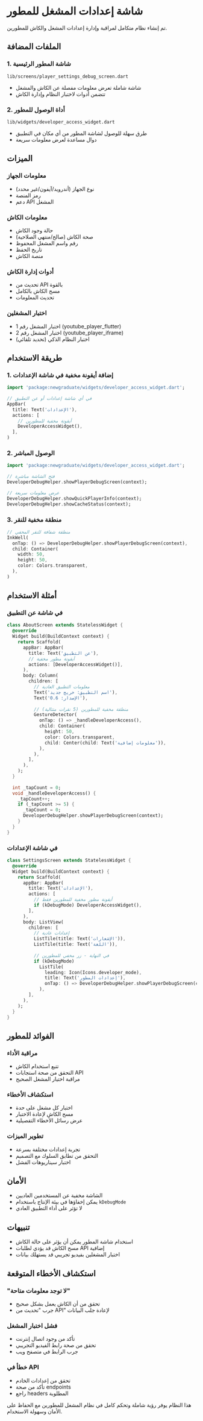 # شاشة إعدادات المشغل للمطور

تم إنشاء نظام متكامل لمراقبة وإدارة إعدادات المشغل والكاش للمطورين.

## الملفات المضافة

### 1. شاشة المطور الرئيسية
`lib/screens/player_settings_debug_screen.dart`
- شاشة شاملة تعرض معلومات مفصلة عن الكاش والمشغل
- تتضمن أدوات لاختبار النظام وإدارة الكاش

### 2. أداة الوصول للمطور
`lib/widgets/developer_access_widget.dart`
- طرق سهلة للوصول لشاشة المطور من أي مكان في التطبيق
- دوال مساعدة لعرض معلومات سريعة

## الميزات

### معلومات الجهاز
- نوع الجهاز (أندرويد/آيفون/غير محدد)
- رمز المنصة
- دعم API المشغل

### معلومات الكاش
- حالة وجود الكاش
- صحة الكاش (صالح/منتهي الصلاحية)
- رقم واسم المشغل المحفوظ
- تاريخ الحفظ
- منصة الكاش

### أدوات إدارة الكاش
- تحديث من API بالقوة
- مسح الكاش بالكامل
- تحديث المعلومات

### اختبار المشغلين
- اختبار المشغل رقم 1 (youtube_player_flutter)
- اختبار المشغل رقم 2 (youtube_player_iframe)
- اختبار النظام الذكي (تحديد تلقائي)

## طريقة الاستخدام

### 1. إضافة أيقونة مخفية في شاشة الإعدادات

```dart
import 'package:newgraduate/widgets/developer_access_widget.dart';

// في أي شاشة إعدادات أو عن التطبيق
AppBar(
  title: Text('الإعدادات'),
  actions: [
    // أيقونة مخفية للمطورين
    DeveloperAccessWidget(),
  ],
)
```

### 2. الوصول المباشر

```dart
import 'package:newgraduate/widgets/developer_access_widget.dart';

// فتح الشاشة مباشرة
DeveloperDebugHelper.showPlayerDebugScreen(context);

// عرض معلومات سريعة
DeveloperDebugHelper.showQuickPlayerInfo(context);
DeveloperDebugHelper.showCacheStatus(context);
```

### 3. منطقة مخفية للنقر

```dart
// منطقة شفافة للنقر المخفي
InkWell(
  onTap: () => DeveloperDebugHelper.showPlayerDebugScreen(context),
  child: Container(
    width: 50,
    height: 50,
    color: Colors.transparent,
  ),
)
```

## أمثلة الاستخدام

### في شاشة عن التطبيق

```dart
class AboutScreen extends StatelessWidget {
  @override
  Widget build(BuildContext context) {
    return Scaffold(
      appBar: AppBar(
        title: Text('عن التطبيق'),
        // أيقونة مطور مخفية
        actions: [DeveloperAccessWidget()],
      ),
      body: Column(
        children: [
          // معلومات التطبيق العادية
          Text('اسم التطبيق: خريج جديد'),
          Text('الإصدار: 0.6'),
          
          // منطقة مخفية للمطورين (5 نقرات متتالية)
          GestureDetector(
            onTap: () => _handleDeveloperAccess(),
            child: Container(
              height: 50,
              color: Colors.transparent,
              child: Center(child: Text('معلومات إضافية')),
            ),
          ),
        ],
      ),
    );
  }
  
  int _tapCount = 0;
  void _handleDeveloperAccess() {
    _tapCount++;
    if (_tapCount >= 5) {
      _tapCount = 0;
      DeveloperDebugHelper.showPlayerDebugScreen(context);
    }
  }
}
```

### في شاشة الإعدادات

```dart
class SettingsScreen extends StatelessWidget {
  @override
  Widget build(BuildContext context) {
    return Scaffold(
      appBar: AppBar(
        title: Text('الإعدادات'),
        actions: [
          // أيقونة مطور مخفية للمطورين فقط
          if (kDebugMode) DeveloperAccessWidget(),
        ],
      ),
      body: ListView(
        children: [
          // إعدادات عادية
          ListTile(title: Text('الإشعارات')),
          ListTile(title: Text('اللغة')),
          
          // في النهاية - زر مخفي للمطورين
          if (kDebugMode)
            ListTile(
              leading: Icon(Icons.developer_mode),
              title: Text('إعدادات المطور'),
              onTap: () => DeveloperDebugHelper.showPlayerDebugScreen(context),
            ),
        ],
      ),
    );
  }
}
```

## الفوائد للمطور

### مراقبة الأداء
- تتبع استخدام الكاش
- التحقق من صحة استجابات API
- مراقبة اختيار المشغل الصحيح

### استكشاف الأخطاء
- اختبار كل مشغل على حدة
- مسح الكاش لإعادة الاختبار
- عرض رسائل الأخطاء التفصيلية

### تطوير الميزات
- تجربة إعدادات مختلفة بسرعة
- التحقق من تطابق السلوك مع التصميم
- اختبار سيناريوهات الفشل

## الأمان

- الشاشة مخفية عن المستخدمين العاديين
- يمكن إخفاؤها في بيئة الإنتاج باستخدام `kDebugMode`
- لا تؤثر على أداء التطبيق العادي

## تنبيهات

- استخدام شاشة المطور يمكن أن يؤثر على حالة الكاش
- مسح الكاش قد يؤدي لطلبات API إضافية
- اختبار المشغلين بفيديو تجريبي قد يستهلك بيانات

## استكشاف الأخطاء المتوقعة

### "لا توجد معلومات متاحة"
- تحقق من أن الكاش يعمل بشكل صحيح
- جرب "تحديث من API" لإعادة جلب البيانات

### فشل اختبار المشغل
- تأكد من وجود اتصال إنترنت
- تحقق من صحة رابط الفيديو التجريبي
- جرب الرابط في متصفح ويب

### خطأ في API
- تحقق من إعدادات الخادم
- تأكد من صحة endpoints
- راجع headers المطلوبة

هذا النظام يوفر رؤية شاملة وتحكم كامل في نظام المشغل للمطورين مع الحفاظ على الأمان وسهولة الاستخدام.